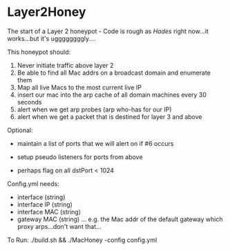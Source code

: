 # Layer2Honey
The start of a Layer 2 honeypot - Code is rough as *Hades* right now...it works...but it's uggggggggly....

This honeypot should:
1) Never initiate traffic above layer 2
2) Be able to find all Mac addrs on a broadcast domain and enumerate them
3) Map all live Macs to the most current live IP 
4) insert our mac into the arp cache of all domain machines every 30 seconds
5) alert when we get arp probes (arp who-has for our IP)
6) alert when we get a packet that is destined for layer 3 and above

Optional:

  - maintain a list of ports that we will alert on if #6 occurs
  
  - setup pseudo listeners for ports from above
 
  - perhaps flag on all dstPort < 1024


Config.yml needs:
  - interface (string)
  - interface IP (string)
  - interface MAC (string)
  - gateway MAC (string) ... e.g. the Mac addr of the default gateway which proxy arps...don't want that...

To Run:
./build.sh && ./MacHoney -config config.yml

